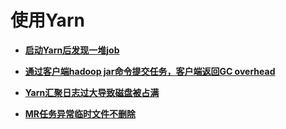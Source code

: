 # 使用Yarn<a name="mrs_03_0249"></a>

-   **[启动Yarn后发现一堆job](启动Yarn后发现一堆job.md)**  

-   **[通过客户端hadoop jar命令提交任务，客户端返回GC overhead](通过客户端hadoop-jar命令提交任务-客户端返回GC-overhead.md)**  

-   **[Yarn汇聚日志过大导致磁盘被占满](Yarn汇聚日志过大导致磁盘被占满.md)**  

-   **[MR任务异常临时文件不删除](MR任务异常临时文件不删除.md)**  


